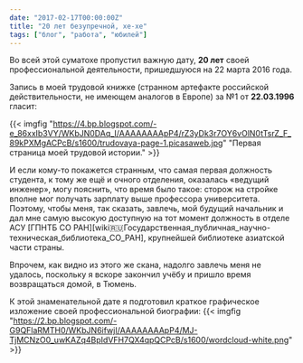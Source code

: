 ```yaml
---
date: "2017-02-17T00:00:00Z"
title: "20 лет безупречной, хе-хе"
tags: ["блог", "работа", "юбилей"]
---
```


Во всей этой суматохе пропустил важную дату, **20 лет** своей профессиональной деятельности, пришедшуюся на 22 марта 2016 года.

Запись в моей трудовой книжке (странном артефакте российской действительности, не имеющем аналогов в Европе) за №1 от **22.03.1996** гласит:

<!--more-->

{{< imgfig "https://4.bp.blogspot.com/-e_86xxIb3VY/WKbJN0DAq_I/AAAAAAAApP4/rZ3yDk3r7OY6vOlN0tTsrZ_F_89kPXMgACPcB/s1600/trudovaya-page-1.picasaweb.jpg" "Первая страница моей трудовой истории." >}}

И если кому-то покажется странным, что самая первая должность студента, к тому же ещё и очного отделения, оказалась «ведущий инженер», могу пояснить, что время было такое: сторож на стройке вполне мог получать зарплату выше профессора университета. Поэтому, чтобы меня, так сказать, завлечь, мой будущий начальник и дал мне самую высокую доступную на тот момент должность в отделе АСУ [ГПНТБ СО РАН][wiki:ru:Государственная_публичная_научно-техническая_библиотека_СО_РАН], крупнейшей библиотеке азиатской части страны.

Впрочем, как видно из этого же скана, надолго завлечь меня не удалось, поскольку я вскоре закончил учёбу и пришло время возвращаться домой, в Тюмень.

К этой знаменательной дате я подготовил краткое графическое изложение своей профессиональной биографии:
{{< imgfig "https://2.bp.blogspot.com/-G9QFlaRMTH0/WKbJN6ifwjI/AAAAAAAApP4/MJ-TjMCNzO0_uwKAZq4BpIdVFH7QX4qpQCPcB/s1600/wordcloud-white.png" >}}
